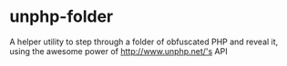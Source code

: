 unphp-folder
============

A helper utility to step through a folder of obfuscated PHP and reveal it, using the awesome power of http://www.unphp.net/'s API
